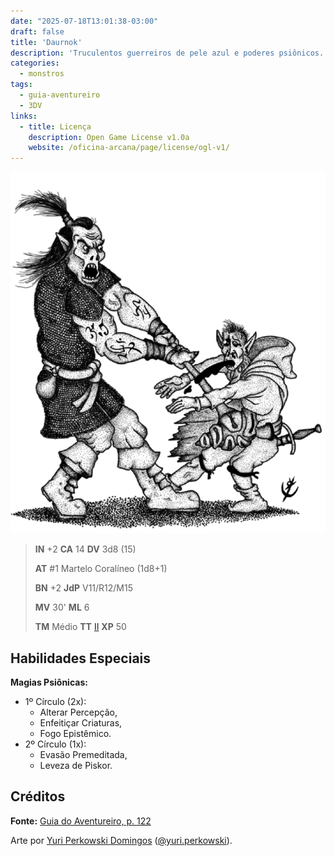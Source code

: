 ```yaml
---
date: "2025-07-18T13:01:38-03:00"
draft: false
title: 'Daurnok'
description: 'Truculentos guerreiros de pele azul e poderes psiônicos. Tatuagens rúnicas ornamentam suas peles encouraçadas.'
categories:
  - monstros
tags:
  - guia-aventureiro
  - 3DV
links:
  - title: Licença
    description: Open Game License v1.0a
    website: /oficina-arcana/page/license/ogl-v1/
---
```


![Daurnok](daurnok.png)

> **IN** +2 **CA** 14 **DV** 3d8 (15)
>
> **AT** #1 Martelo Coralíneo (1d8+1)
>
> **BN** +2 **JdP** V11/R12/M15
>
> **MV** 30' **ML** 6
>
> **TM** Médio **TT** [II](link_tabela_tesouro) **XP** 50

## Habilidades Especiais

**Magias Psiônicas:**

 * 1º Círculo (2x): 
   * Alterar Percepção, 
   * Enfeitiçar Criaturas, 
   * Fogo Epistêmico.
 * 2º Círculo (1x): 
   * Evasão Premeditada,
   * Leveza de Piskor.

## Créditos

**Fonte:** [Guia do Aventureiro, p. 122](https://www.arcanaprimaria.com/about-3)

Arte por [Yuri Perkowski Domingos](https://www.artstation.com/perkowski) ([@yuri.perkowski](https://www.instagram.com/yuri.perkowski/)).
